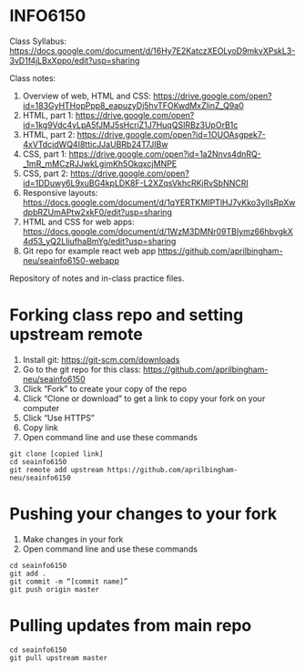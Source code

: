 # INFO6150
Class Syllabus: https://docs.google.com/document/d/16Hy7E2KatczXEOLyoD9mkvXPskL3-3vD1f4jLBxXppo/edit?usp=sharing

Class notes:

1. Overview of web, HTML and CSS: https://drive.google.com/open?id=183GyHTHopPpp8_eapuzyDj5hvTFOKwdMxZlinZ_Q9a0
2. HTML, part 1: https://drive.google.com/open?id=1kg9Vdc4yLpA5fJMJ5sHcriZ1J7HuqQSIRBz3UpOrB1c
3. HTML, part 2: https://drive.google.com/open?id=1OUOAsgpek7-4xVTdcidWQ4I8tticJJaUBRb24T7JIBw
4. CSS, part 1: https://drive.google.com/open?id=1a2Nnvs4dnRQ-_1mR_mMCzRJJwkLgimKh5OkqxcjMNPE
5. CSS, part 2: https://drive.google.com/open?id=1DDuwy6L9xuBG4kpLDK8F-L2XZqsVkhcRKjRvSbNNCRI
7. Responsive layouts: https://docs.google.com/document/d/1qYERTKMIPTlHJ7yKko3ylIsRpXwdpbRZUmAPtw2xkF0/edit?usp=sharing
8. HTML and CSS for web apps:
https://docs.google.com/document/d/1WzM3DMNr09TBIymz66hbvgkX4d53_yQ2LIiufhaBmYg/edit?usp=sharing
8. Git repo for example react web app
https://github.com/aprilbingham-neu/seainfo6150-webapp

Repository of notes and in-class practice files.

# Forking class repo and setting upstream remote
1. Install git: https://git-scm.com/downloads
2. Go to the git repo for this class: https://github.com/aprilbingham-neu/seainfo6150
3. Click “Fork” to create your copy of the repo
4. Click “Clone or download” to get a link to copy your fork on your computer
5. Click “Use HTTPS”
6. Copy link
7. Open command line and use these commands
```
git clone [copied link]
cd seainfo6150
git remote add upstream https://github.com/aprilbingham-neu/seainfo6150
```

# Pushing your changes to your fork
1. Make changes in your fork
2. Open command line and use these commands
```
cd seainfo6150
git add .
git commit -m “[commit name]”
git push origin master
```

# Pulling updates from main repo
```
cd seainfo6150
git pull upstream master
```
